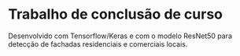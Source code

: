# Trabalho de conclusão de curso
Desenvolvido com Tensorflow/Keras e com o modelo ResNet50 para detecção de fachadas residenciais e comerciais locais.

